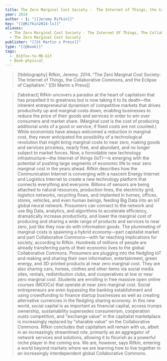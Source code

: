 ```yaml
---
title: The Zero Marginal Cost Society -  The Internet of Things, the Collaborative Commons, and the Eclipse of Capitalism
year: 2014
author - 1: "[[Jeremy Rifkin]]"
key: "[[@Rifkin2014-lx]]"
aliases:
  - The Zero Marginal Cost Society - The Internet Of Things, The Collaborative Commons, And The Eclipse Of Capitalism
  - The Zero Marginal Cost Society
publisher: "[[St Martin s Press]]"
type: "[[@book]]"
tags:
  - _BibTex-to-MD-Git
  - Book-physical
---
```


> [!bibliography]
> Rifkin, Jeremy. 2014. “The Zero Marginal Cost Society: The Internet of Things, the Collaborative Commons, and the Eclipse of Capitalism.” [[St Martin s Press]]

> [!abstract]
> Rifkin uncovers a paradox at the heart of capitalism that has propelled it to greatness but is now taking it to its death—the inherent entrepreneurial dynamism of competitive markets that drives productivity up and marginal costs down, enabling businesses to reduce the price of their goods and services in order to win over consumers and market share. (Marginal cost is the cost of producing additional units of a good or service, if fixed costs are not counted.) While economists have always welcomed a reduction in marginal cost, they never anticipated the possibility of a technological revolution that might bring marginal costs to near zero, making goods and services priceless, nearly free, and abundant, and no longer subject to market forces. Now, a formidable new technology infrastructure—the Internet of things (IoT)—is emerging with the potential of pushing large segments of economic life to near zero marginal cost in the years ahead. Rifkin describes how the Communication Internet is converging with a nascent Energy Internet and Logistics Internet to create a new technology platform that connects everything and everyone. Billions of sensors are being attached to natural resources, production lines, the electricity grid, logistics networks, recycling flows, and implanted in homes, offices, stores, vehicles, and even human beings, feeding Big Data into an IoT global neural network. Prosumers can connect to the network and use Big Data, analytics, and algorithms to accelerate efficiency, dramatically increase productivity, and lower the marginal cost of producing and sharing a wide range of products and services to near zero, just like they now do with information goods. The plummeting of marginal costs is spawning a hybrid economy—part capitalist market and part Collaborative Commons—with far reaching implications for society, according to Rifkin. Hundreds of millions of people are already transferring parts of their economic lives to the global Collaborative Commons. Prosumers are plugging into the fledgling IoT and making and sharing their own information, entertainment, green energy, and 3D-printed products at near zero marginal cost. They are also sharing cars, homes, clothes and other items via social media sites, rentals, redistribution clubs, and cooperatives at low or near zero marginal cost. Students are enrolling in free massive open online courses (MOOCs) that operate at near zero marginal cost. Social entrepreneurs are even bypassing the banking establishment and using crowdfunding to finance startup businesses as well as creating alternative currencies in the fledgling sharing economy. In this new world, social capital is as important as financial capital, access trumps ownership, sustainability supersedes consumerism, cooperation ousts competition, and "exchange value" in the capitalist marketplace is increasingly replaced by "sharable value" on the Collaborative Commons. Rifkin concludes that capitalism will remain with us, albeit in an increasingly streamlined role, primarily as an aggregator of network services and solutions, allowing it to flourish as a powerful niche player in the coming era. We are, however, says Rifkin, entering a world beyond markets where we are learning how to live together in an increasingly interdependent global Collaborative Commons.